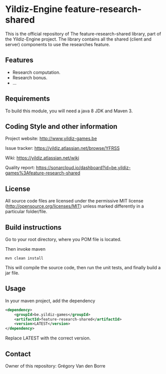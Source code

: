 # Yildiz-Engine feature-research-shared

This is the official repository of The feature-research-shared library, part of the Yildiz-Engine project.
The library contains all the shared (client and server) components to use the researches feature.

## Features

* Research computation.
* Research bonus.
* ...

## Requirements

To build this module, you will need a java 8 JDK and Maven 3.

## Coding Style and other information

Project website:
http://www.yildiz-games.be

Issue tracker:
https://yildiz.atlassian.net/browse/YFRSS

Wiki:
https://yildiz.atlassian.net/wiki

Quality report:
https://sonarcloud.io/dashboard?id=be.yildiz-games%3Afeature-research-shared

## License

All source code files are licensed under the permissive MIT license
(http://opensource.org/licenses/MIT) unless marked differently in a particular folder/file.

## Build instructions

Go to your root directory, where you POM file is located.

Then invoke maven

	mvn clean install

This will compile the source code, then run the unit tests, and finally build a jar file.

## Usage

In your maven project, add the dependency

```xml
<dependency>
    <groupId>be.yildiz-games</groupId>
    <artifactId>feature-research-shared</artifactId>
    <version>LATEST</version>
</dependency>
```
Replace LATEST with the correct version.

## Contact
Owner of this repository: Grégory Van den Borre
